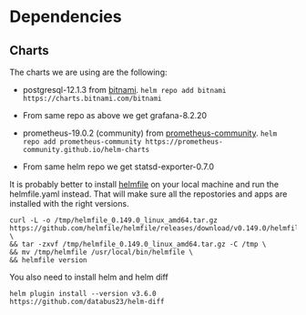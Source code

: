 # Dependencies

## Charts

The charts we are using are the following:

- postgresql-12.1.3 from [bitnami](https://charts.bitnami.com/bitnami). `helm repo add bitnami https://charts.bitnami.com/bitnami` 
- From same repo as above we get grafana-8.2.20


- prometheus-19.0.2 (community) from [prometheus-community](https://prometheus-community.github.io/helm-charts). `helm repo add prometheus-community https://prometheus-community.github.io/helm-charts`
- From same helm repo we get statsd-exporter-0.7.0

It is probably better to install [helmfile](https://github.com/helmfile/helmfile) on your local machine and run the helmfile.yaml instead. That will make sure all the repostories and apps are installed with the right versions.

```
curl -L -o /tmp/helmfile_0.149.0_linux_amd64.tar.gz https://github.com/helmfile/helmfile/releases/download/v0.149.0/helmfile_0.149.0_linux_amd64.tar.gz \
&& tar -zxvf /tmp/helmfile_0.149.0_linux_amd64.tar.gz -C /tmp \
&& mv /tmp/helmfile /usr/local/bin/helmfile \
&& helmfile version
```

You also need to install helm and helm diff

`helm plugin install --version v3.6.0 https://github.com/databus23/helm-diff`